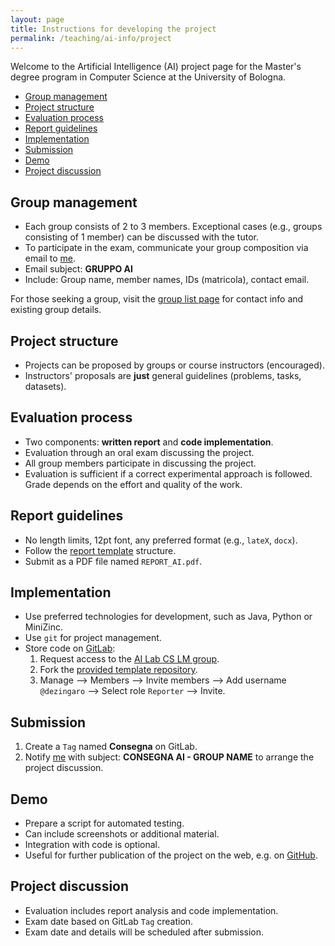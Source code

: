 ```yaml
---
layout: page
title: Instructions for developing the project
permalink: /teaching/ai-info/project
---
```


Welcome to the Artificial Intelligence (AI) project page for the Master's degree program in Computer Science at the University of Bologna.

- [Group management](#group-management)
- [Project structure](#project-structure)
- [Evaluation process](#evaluation-process)
- [Report guidelines](#report-guidelines)
- [Implementation](#implementation)
- [Submission](#submission)
- [Demo](#demo)
- [Project discussion](#project-discussion)

## Group management

- Each group consists of 2 to 3 members. Exceptional cases (e.g., groups consisting of 1 member) can be discussed with the tutor.
- To participate in the exam, communicate your group composition via email to [me](mailto:stefano.zingaro@unibo.it).
- Email subject: **GRUPPO AI**
- Include: Group name, member names, IDs (matricola), contact email.

For those seeking a group, visit the [group list page](groups) for contact info and existing group details.

## Project structure

- Projects can be proposed by groups or course instructors (encouraged).
- Instructors' proposals are **just** general guidelines (problems, tasks, datasets).
<!-- - Check the [proposals page](proposals) for instructor-proposed projects. -->

## Evaluation process

- Two components: **written report** and **code implementation**.
- Evaluation through an oral exam discussing the project.
- All group members participate in discussing the project.
- Evaluation is sufficient if a correct experimental approach is followed. Grade depends on the effort and quality of the work.

## Report guidelines

- No length limits, 12pt font, any preferred format (e.g., `lateX`, `docx`).
- Follow the [report template](report) structure.
- Submit as a PDF file named `REPORT_AI.pdf`.

## Implementation

- Use preferred technologies for development, such as Java, Python or MiniZinc.
- Use `git` for project management.
- Store code on [GitLab](http://gitlab.com):
  1. Request access to the [AI Lab CS LM group](https://gitlab.com/ai_lab_cs_lm/2023_2024).
  2. Fork the [provided template repository](https://gitlab.com/ai_lab_cs_lm/2023_2024/ai_course_template.git).
  3. Manage --> Members --> Invite members --> Add username `@dezingaro` --> Select role `Reporter` --> Invite.

## Submission

1. Create a `Tag` named **Consegna** on GitLab.
2. Notify [me](mailto:stefano.zingaro@unibo.it) with subject: **CONSEGNA AI - GROUP NAME** to arrange the project discussion.

## Demo

- Prepare a script for automated testing.
- Can include screenshots or additional material.
- Integration with code is optional.
- Useful for further publication of the project on the web, e.g. on [GitHub](http://github.com).

## Project discussion

- Evaluation includes report analysis and code implementation.
- Exam date based on GitLab `Tag` creation.
- Exam date and details will be scheduled after submission.
